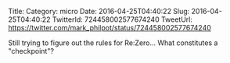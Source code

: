 Title: 
Category: micro
Date: 2016-04-25T04:40:22
Slug: 2016-04-25T04:40:22
TwitterId: 724458002577674240
TweetUrl: https://twitter.com/mark_philpot/status/724458002577674240

Still trying to figure out the rules for Re:Zero... What constitutes a "checkpoint"?